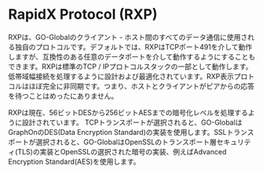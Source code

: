 # RapidX Protocol (RXP)

RXPは、GO-Globalのクライアント - ホスト間のすべてのデータ通信に使用される独自のプロトコルです。デフォルトでは、RXPはTCPポート491を介して動作しますが、互換性のある任意のデータポートを介して動作するようにすることもできます。RXPは標準のTCP / IPプロトコルスタックの一部として動作します。低帯域幅接続を処理するように設計および最適化されています。RXP表示プロトコルはほぼ完全に非同期です。つまり、ホストとクライアントがピアからの応答を待つことはめったにありません。

RXPは現在、56ビットDESから256ビットAESまでの暗号化レベルを処理するように設計されています。 TCPトランスポートが選択されると、GO-GlobalはGraphOnのDES(Data Encryption Standard)の実装を使用します。SSLトランスポートが選択されると、GO-GlobalはOpenSSLのトランスポート層セキュリティ(TLS)の実装とOpenSSLの選択された暗号の実装、例えばAdvanced Encryption Standard(AES)を使用します。
